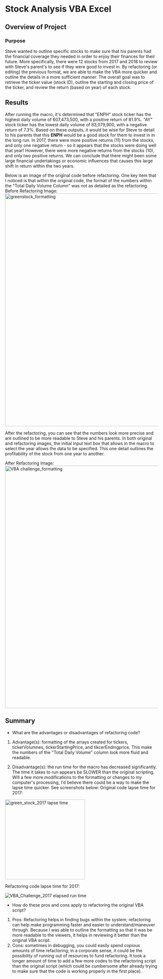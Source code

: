 # Stock Analysis VBA Excel

## Overview of Project

### Purpose
Steve wanted to outline specific stocks to make sure that his parents had the financial coverage they needed in order to enjoy their finances for their future. More specifically, there were 12 stocks from 2017 and 2018 to review with Steve's parent's to see if they were good to invest in. By refactoring (or editing) the previous format, we are able to make the VBA more quicker and outline the details in a more sufficient manner. The overall goal was to retrieve the ticker value (stock ID), outline the starting and closing price of the ticker, and review the return (based on year) of each stock.


## Results
After running the macro, it's determined that "ENPH" stock ticker has the highest daily volume of 607,473,500, with a positive return of 81.9%. "AY" stock ticker has the lowest daily volume of 83,079,900, with a negative return of 7.3%. Based on these outputs, it would be wise for Steve to detail to his parents that this **ENPH** would be a good stock for them to invest in in the long run. In 2017, there were more positive returns (11) from the stocks, and only one negative return - so it appears that the stocks were doing well that year! However, there were more negative returns from the stocks (10), and only two positive returns. We can conclude that there might been some large financial undertakings or economic influences that causes this large shift in return within the two years.

Below is an image of the original code before refactoring. One key item that I noticed is that within the original code, the format of the numbers within the "Total Daily Volume Column" was not as detailed as the refactoring. 
Before Refactoring Image:
<img width="767" alt="greenstock_formatting" src="https://user-images.githubusercontent.com/106715923/174691373-0aa157f9-5593-4a6d-a2ee-f4ed5e21b528.png">


After the refactoring, you can see that the numbers look more precise and are outlined to be more readable to Steve and his parents. In both original and refactoring images, the initial input text box that allows in the macro to select the year allows the data to be specified. This one detail outlines the profitability of the stock from one year to another. 


After Refactoring Image:
<img width="799" alt="VBA challenge_formatting" src="https://user-images.githubusercontent.com/106715923/174691419-41433200-dcf5-4e3f-ac1e-601e4f5d56b4.png">

 
## Summary

- What are the advantages or disadvantages of refactoring code?
 1. Advantage(s): formatting of the arrays created for tickers, tickerVolumnes, tickerStartingPrice, and tikcerEndingprice. This make the numbers of the "Total Daily Volume" column look more fluid and readable. 

 2. Disadvantage(s): the run time for the macro has decreased significantly. The time it takes to run appears be SLOWER than the original scripting. Will a few more modifications to the formatting or changes to my computer's processing, I'd believe there could be a way to make the lapse time quicker. See screenshots below:
Original code lapse time for 2017:

<img width="263" alt="green_stock_2017 lapse time" src="https://user-images.githubusercontent.com/106715923/174691502-26eb51f8-ec18-4860-9cbd-b1db7bb0facf.png">


Refactoring code lapse time for 2017:

![VBA_Challenge_2017 elapsed run time](https://user-images.githubusercontent.com/106715923/174691899-64d95a0d-d783-4e94-b47b-46a534a1eeff.png)


- How do these pros and cons apply to refactoring the original VBA script?
 1. Pros: Refactoring helps in finding bugs within the system; refactoring can help make programming faster and easier to understand/maneuver through. Because I was able to outline the formatting so that it was be more readable to the viewers, it helps in reviewing it better than the original VBA script.
 2. Cons: sometimes in debugging, you could easily spend copious amounts of time refactoring; in a corporate sense, it could be the possibility of running out of resources to fund refactoring. It took a longer amount of time to add a few more codes to the refactoring script than the original script (which could be cumbersome after already trying to make sure that the code is working properly in the first place). 
